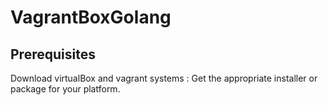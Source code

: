 # VagrantBoxGolang
## Prerequisites

Download virtualBox and vagrant systems :
Get the appropriate installer or package for your platform.

